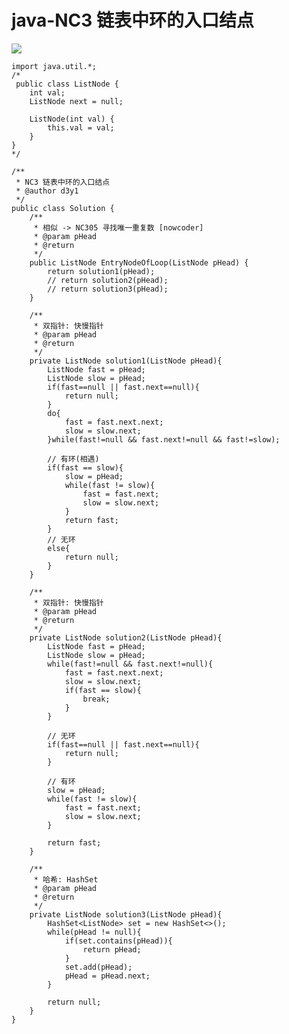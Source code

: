 # java-NC3 链表中环的入口结点

![](https://uploadfiles.nowcoder.com/images/20241019/69506874_1729315414171/15F10BBFD8F0831D1B74665DB1F6BDB4)

  

    
    
    import java.util.*;
    /*
     public class ListNode {
        int val;
        ListNode next = null;
    
        ListNode(int val) {
            this.val = val;
        }
    }
    */
    
    /**
     * NC3 链表中环的入口结点
     * @author d3y1
     */
    public class Solution {
        /**
         * 相似 -> NC305 寻找唯一重复数 [nowcoder]
         * @param pHead
         * @return
         */
        public ListNode EntryNodeOfLoop(ListNode pHead) {
            return solution1(pHead);
            // return solution2(pHead);
            // return solution3(pHead);
        }
    
        /**
         * 双指针: 快慢指针
         * @param pHead
         * @return
         */
        private ListNode solution1(ListNode pHead){
            ListNode fast = pHead;
            ListNode slow = pHead;
            if(fast==null || fast.next==null){
                return null;
            }
            do{
                fast = fast.next.next;
                slow = slow.next;
            }while(fast!=null && fast.next!=null && fast!=slow);
    
            // 有环(相遇)
            if(fast == slow){
                slow = pHead;
                while(fast != slow){
                    fast = fast.next;
                    slow = slow.next;
                }
                return fast;
            }
            // 无环
            else{
                return null;
            }
        }
    
        /**
         * 双指针: 快慢指针
         * @param pHead
         * @return
         */
        private ListNode solution2(ListNode pHead){
            ListNode fast = pHead;
            ListNode slow = pHead;
            while(fast!=null && fast.next!=null){
                fast = fast.next.next;
                slow = slow.next;
                if(fast == slow){
                    break;
                }
            }
    
            // 无环
            if(fast==null || fast.next==null){
                return null;
            }
    
            // 有环
            slow = pHead;
            while(fast != slow){
                fast = fast.next;
                slow = slow.next;
            }
    
            return fast;
        }
    
        /**
         * 哈希: HashSet
         * @param pHead
         * @return
         */
        private ListNode solution3(ListNode pHead){
            HashSet<ListNode> set = new HashSet<>();
            while(pHead != null){
                if(set.contains(pHead)){
                    return pHead;
                }
                set.add(pHead);
                pHead = pHead.next;
            }
    
            return null;
        }
    }
    

  
  

  

